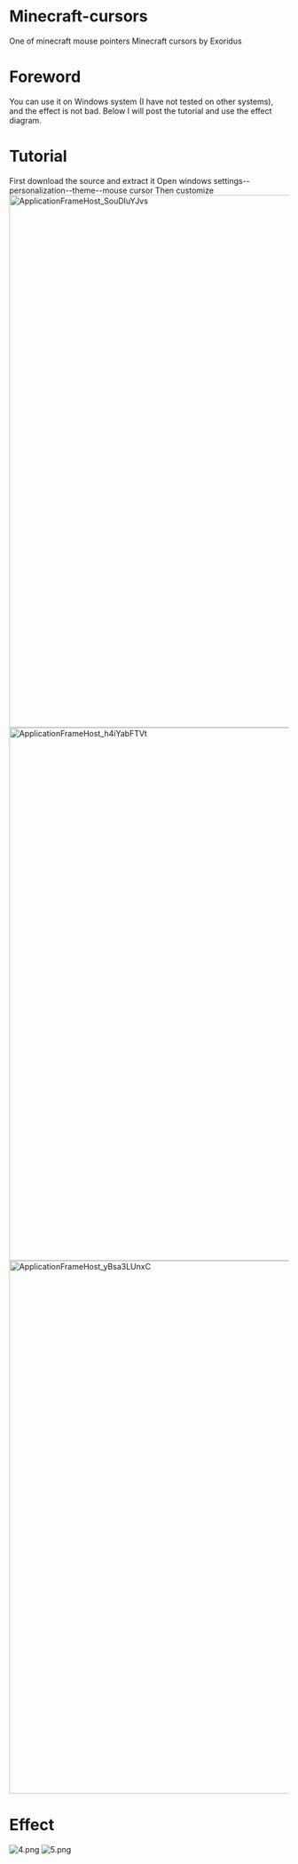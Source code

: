 # Minecraft-cursors
One of minecraft mouse pointers
Minecraft cursors by Exoridus
# Foreword
You can use it on Windows system (I have not tested on other systems), and the effect is not bad. Below I will post the tutorial and use the effect diagram.
# Tutorial
First download the source and extract it
Open windows settings--personalization--theme--mouse cursor
Then customize
<img width="959" alt="ApplicationFrameHost_SouDIuYJvs" src="https://user-images.githubusercontent.com/35333722/96735977-6be6cf80-13bc-11eb-9961-ffdd328dd1b2.png">
<img width="960" alt="ApplicationFrameHost_h4iYabFTVt" src="https://user-images.githubusercontent.com/35333722/96736980-735aa880-13bd-11eb-8338-970bbef10e98.png">
<img width="960" alt="ApplicationFrameHost_yBsa3LUnxC" src="https://user-images.githubusercontent.com/35333722/96737105-91c0a400-13bd-11eb-8615-9117afa29a27.png">
# Effect

![4.png](https://i.loli.net/2018/08/06/5b6835da06bda.png)
![5.png](https://i.loli.net/2018/08/06/5b6835da0a5cc.png)
